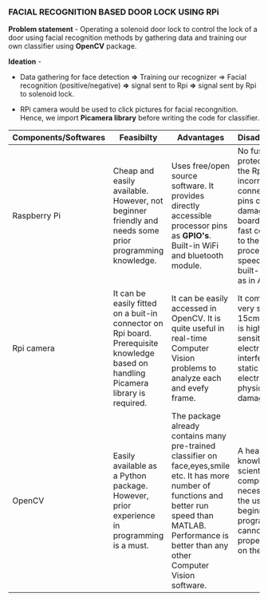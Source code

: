 ### FACIAL RECOGNITION BASED DOOR LOCK USING RPi

__Problem statement__ - 
 Operating a solenoid door lock to control the lock of a door using facial recognition methods by gathering data and training our own classifier using __OpenCV__ package.
 
__Ideation__ - 

 * Data gathering for face detection __=>__ Training our recognizer => Facial recognition (positive/negative) __=>__ signal sent to Rpi __=>__ signal sent by Rpi to solenoid lock.
 
 * RPi camera would be used to click pictures for facial recongnition. Hence, we import __Picamera library__ before writing the code for classifier. 
 
 
 Components/Softwares | Feasibilty | Advantages | Disadvantages |
 ---------------------|------------|------------|---------------|
 Raspberry Pi | Cheap and easily available. However, not beginner friendly and needs some prior programming knowledge. | Uses free/open source software. It provides directly accessible processor pins as __GPIO's__. Built-in WiFi and bluetooth module. | No fuse protection on the Rpi incorrectly connection of pins can damage the board. Not as fast compared to the CPU processing speed. No built-in __ADC__ as in Arduino. |
 Rpi camera | It can be easily fitted on a buit-in connector on Rpi board. Prerequisite knowledge based on handling Picamera library is required. | It can be easily accessed in OpenCV. It is quite useful in real-time Computer Vision problems to analyze each and evefy frame. | It comes with a very short 15cm cable. It is highly sensitive to electrical interference, static electricity or physical damage.|
 OpenCV | Easily available as a Python package. However, prior experience in programming is a must. | The package already contains many pre-trained classifier on face,eyes,smile etc. It has more number of functions and better run speed than MATLAB. Performance is better than any other Computer Vision software. | A heavy prior knowledge in scientific computing is necessary for the user. A beginner in programming cannot get a proper hands-on the same. |
